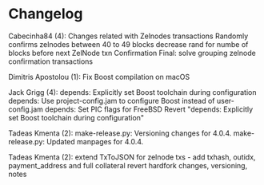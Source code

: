 Changelog
=========

Cabecinha84 (4):
      Changes related with Zelnodes transactions
      Randomly confirms zelnodes between 40 to 49 blocks
      decrease rand for numbe of blocks before next ZelNode txn Confirmation
      Final: solve grouping zelnode confirmation transactions

Dimitris Apostolou (1):
      Fix Boost compilation on macOS

Jack Grigg (4):
      depends: Explicitly set Boost toolchain during configuration
      depends: Use project-config.jam to configure Boost instead of user-config.jam
      depends: Set PIC flags for FreeBSD
      Revert "depends: Explicitly set Boost toolchain during configuration"

Tadeas Kmenta (2):
      make-release.py: Versioning changes for 4.0.4.
      make-release.py: Updated manpages for 4.0.4.

Tadeas Kmenta (2):
      extend TxToJSON for zelnode txs - add txhash, outidx, payment_address and full collateral
      revert hardfork changes, versioning, notes

